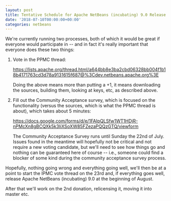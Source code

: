 ```yaml
---
layout: post
title: Tentative Schedule for Apache NetBeans (incubating) 9.0 Release
date: '2018-07-10T00:00:00+00:00'
categories: netbeans
---
```

<p>We're currently running two processes, both of which it would be great if everyone would participate in -- and in fact it's really important that everyone does these two things:</p>

<ol>

<li>Vote in the PPMC thread:

<p><a href="https://lists.apache.org/thread.html/a644bb8e3ba2cbd06328bb004f1b18b4171763cd3d78a9131615f687@%3Cdev.netbeans.apache.org%3E">https://lists.apache.org/thread.html/a644bb8e3ba2cbd06328bb004f1b18b4171763cd3d78a9131615f687@%3Cdev.netbeans.apache.org%3E</a></p>

<p>Doing the above means more than putting a +1, it means downloading the sources, building them, looking at keys, etc, as described above.</p></li>

<li>Fill out the Community Acceptance survey, which is focused on the functionality (versus the sources, which is what the PPMC thread is about), which takes about 5 minutes:

<p><a href="https://docs.google.com/forms/d/e/1FAIpQLSfw1WT1HDjR-nPMcXn8gBCQXk5k3IiXSoXW85FZezaPQQzGTQ/viewform">https://docs.google.com/forms/d/e/1FAIpQLSfw1WT1HDjR-nPMcXn8gBCQXk5k3IiXSoXW85FZezaPQQzGTQ/viewform
</a></p>

<p>The Community Acceptance Survey runs until Sunday the 22nd of July. Issues found in the meantime will hopefully not be critical and not require a new voting candidate, but we'll need to see how things go and nothing can be guaranteed here of course -- i.e., someone could find a blocker of some kind during the community acceptance survey process.</p></li>

</ol>

<p>Hopefully, nothing going wrong and everything going well, we'll then be at a point to start the IPMC vote thread on the 23rd and, if everything goes well, release Apache NetBeans (incubating) 9.0 at the beginning of August.</p>

<p>After that we'll work on the 2nd donation, relicensing it, moving it into master etc.</p>
